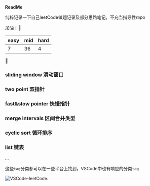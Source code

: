
**ReadMe**

纯粹记录一下自己leetCode做题记录及部分思路笔记，不充当指导性*repo*

加油！🌄

| easy | mid | hard |
| ---  | --- | ---  |
| 7 | 36 | 4 |


📝
### sliding window 滑动窗口

### two point 双指针

### fast&slow pointer 快慢指针

### merge intervals 区间合并类型

### cyclic sort 循环排序

### list 链表

...

这些`tag`分类都可以在一些平台上找到，VSCode中也有响应的分类`tag`

![VSCode-leetCode](https://github.com/Jayantxu/leeCode/static/NO1.png).

